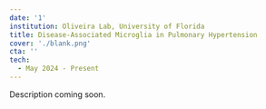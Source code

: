 ```yaml
---
date: '1'
institution: Oliveira Lab, University of Florida
title: Disease-Associated Microglia in Pulmonary Hypertension
cover: './blank.png'
cta: ''
tech:
  - May 2024 - Present
---
```


Description coming soon.
